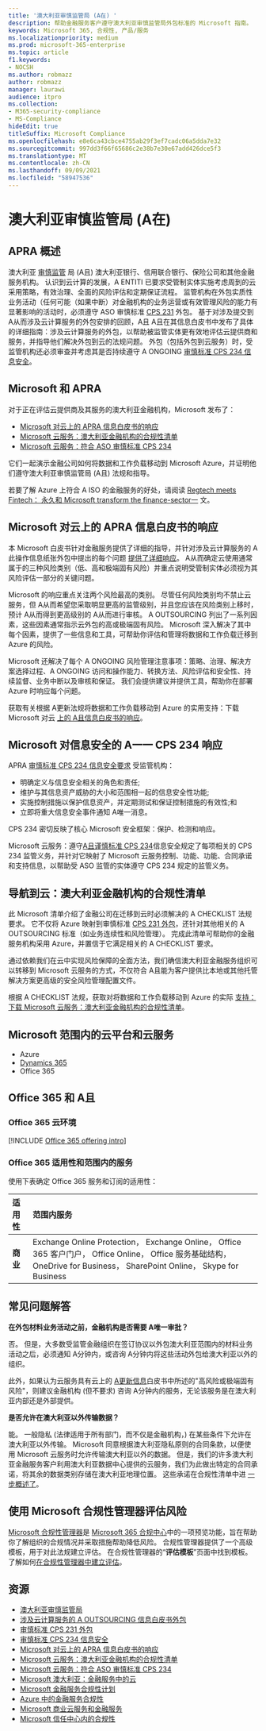 ```yaml
---
title: '澳大利亚审慎监管局 (A在) '
description: 帮助金融服务客户遵守澳大利亚审慎监管局外包标准的 Microsoft 指南。
keywords: Microsoft 365, 合规性, 产品/服务
ms.localizationpriority: medium
ms.prod: microsoft-365-enterprise
ms.topic: article
f1.keywords:
- NOCSH
ms.author: robmazz
author: robmazz
manager: laurawi
audience: itpro
ms.collection:
- M365-security-compliance
- MS-Compliance
hideEdit: true
titleSuffix: Microsoft Compliance
ms.openlocfilehash: e8e6ca43cbce4755ab29f3ef7cadc06a5dda7e32
ms.sourcegitcommit: 997dd3f66f65686c2e38b7e30e67add426dce5f3
ms.translationtype: MT
ms.contentlocale: zh-CN
ms.lasthandoff: 09/09/2021
ms.locfileid: "58947536"
---
```

# <a name="australian-prudential-regulation-authority-apra"></a>澳大利亚审慎监管局 (A在) 

## <a name="apra-overview"></a>APRA 概述

澳大利亚 [审慎监管](https://www.apra.gov.au/) 局 (A且) 澳大利亚银行、信用联合银行、保险公司和其他金融服务机构。 认识到云计算的发展，A ENTITI 已要求受管制实体实施考虑周到的云采用策略，有效治理、全面的风险评估和定期保证流程。 监管机构在外包实质性业务活动（任何可能（如果中断）对金融机构的业务运营或有效管理风险的能力有显著影响的活动时，必须遵守 ASO 审慎标准 [CPS 231](https://www.apra.gov.au/sites/default/files/Prudential-Standard-CPS-231-Outsourcing-%28July-2017%29.pdf) 外包。 基于对涉及提交到 A从而涉及云计算服务的外包安排的回顾，A且 A且在其信息白皮书中发布了具体的详细指南[](https://www.apra.gov.au/sites/default/files/information_paper_-_outsourcing_involving_cloud_computing_services.pdf)：涉及云计算服务的外包，以帮助被监管实体更有效地评估云提供商和服务，并指导他们解决外包到云的法规问题。  外包（包括外包到云服务）时，受监管机构还必须审查并考虑其是否持续遵守 A ONGOING [审慎标准 CPS 234 信息安全](https://www.legislation.gov.au/Details/F2018L01745)。

## <a name="microsoft-and-apra"></a>Microsoft 和 APRA

对于正在评估云提供商及其服务的澳大利亚金融机构，Microsoft 发布了：

- [Microsoft 对云上的 APRA 信息白皮书的响应](https://aka.ms/navigatecloudaustralia) 
- [Microsoft 云服务：澳大利亚金融机构的合规性清单](https://www.microsoft.com/cms/api/am/binary/RE3ez0C)
- [Microsoft 云服务：符合 ASO 审慎标准 CPS 234](https://query.prod.cms.rt.microsoft.com/cms/api/am/binary/RE2OsZg)

它们一起演示金融公司如何将数据和工作负载移动到 Microsoft Azure，并证明他们遵守澳大利亚审慎监管局 (A且) 法规和指导。

若要了解 Azure 上符合 A ISO 的金融服务的好处，请阅读 [Regtech meets Fintech： 永久和 Microsoft transform the finance-sector一](https://news.microsoft.com/en-au/features/regtech-meets-fintech-perpetual-microsoft-transform-finance-sector/) 文。

## <a name="microsoft-response-to-the-apra-information-paper-on-cloud"></a>Microsoft 对云上的 APRA 信息白皮书的响应

本 Microsoft 白皮书针对金融服务提供了详细的指导，并针对涉及云计算服务的 A此操作信息纸张外包中提出的每个问题 [提供了详细响应](https://www.apra.gov.au/sites/default/files/information_paper_-_outsourcing_involving_cloud_computing_services.pdf)。 A从而确定云使用通常属于的三种风险类别（低、高和极端固有风险）并重点说明受管制实体必须视为其风险评估一部分的关键问题。

Microsoft 的响应重点关注两个风险最高的类别。 尽管任何风险类别均不禁止云服务，但 A从而希望您采取明显更高的监管级别，并且您应该在风险类别上移时，预计 A从而得到更高级别的 A从而进行审核。 A OUTSOURCING 列出了一系列因素，这些因素通常指示云外包的高或极端固有风险。 Microsoft 深入解决了其中每个因素，提供了一些信息和工具，可帮助你评估和管理将数据和工作负载迁移到 Azure 的风险。

Microsoft 还解决了每个 A ONGOING 风险管理注意事项：策略、治理、解决方案选择过程、A ONGOING 访问和操作能力、转换方法、风险评估和安全性、持续监督、业务中断以及审核和保证。 我们会提供建议并提供工具，帮助你在部署 Azure 时响应每个问题。

获取有关根据 A更新法规将数据和工作负载移动到 Azure 的实用支持：下载 Microsoft 对云 [上的 A且信息白皮书的响应](https://aka.ms/navigatecloudaustralia)。

## <a name="microsoft-response-to-the-apra-cps-234-on-information-security"></a>Microsoft 对信息安全的 A一一 CPS 234 响应

APRA [审慎标准 CPS 234 信息安全要求](https://www.legislation.gov.au/Details/F2018L01745) 受监管机构：

- 明确定义与信息安全相关的角色和责任;
- 维护与其信息资产威胁的大小和范围相一起的信息安全性功能;
- 实施控制措施以保护信息资产，并定期测试和保证控制措施的有效性;和
- 立即将重大信息安全事件通知 A唯一消息。

CPS 234 密切反映了核心 Microsoft 安全框架：保护、检测和响应。

Microsoft 云服务：遵守[A且谨慎标准 CPS 234](https://query.prod.cms.rt.microsoft.com/cms/api/am/binary/RE2OsZg)信息安全规定了每项相关的 CPS 234 监管义务，并针对它映射了 Microsoft 云服务控制、功能、功能、合同承诺和支持信息，以帮助受 ASO 监管的实体遵守 CPS 234 规定的监管义务。

## <a name="navigating-your-way-to-the-cloud-a-compliance-checklist-for-financial-institutions-in-australia"></a>导航到云：澳大利亚金融机构的合规性清单

此 Microsoft 清单介绍了金融公司在迁移到云时必须解决的 A CHECKLIST 法规要求。 它不仅将 Azure 映射到审慎标准 [CPS 231 外包](https://www.apra.gov.au/sites/default/files/Prudential-Standard-CPS-231-Outsourcing-%28July-2017%29.pdf)，还针对其他相关的 A OUTSOURCING 标准（如业务连续性和风险管理）。 完成此清单可帮助你的金融服务机构采用 Azure，并置信于它满足相关的 A CHECKLIST 要求。

通过依赖我们在云中实现风险保障的全面方法，我们确信澳大利亚金融服务组织可以转移到 Microsoft 云服务的方式，不仅符合 A且能为客户提供比本地或其他托管解决方案更高级的安全风险管理配置文件。

根据 A CHECKLIST 法规，获取对将数据和工作负载移动到 Azure 的实际 [支持：下载 Microsoft 云服务：澳大利亚金融机构的合规性清单](https://www.microsoft.com/cms/api/am/binary/RE3ez0C)。

## <a name="microsoft-in-scope-cloud-platforms--services"></a>Microsoft 范围内的云平台和云服务

- Azure
- [Dynamics 365](https://aka.ms/d365-compliance-list)
- Office 365

## <a name="office-365-and-apra"></a>Office 365 和 A且

### <a name="office-365-cloud-environments"></a>Office 365 云环境

[!INCLUDE [Office 365 offering intro](../includes/o365-offering-introduction.md)]

### <a name="office-365-applicability-and-in-scope-services"></a>Office 365 适用性和范围内的服务

使用下表确定 Office 365 服务和订阅的适用性：

| **适用性** | **范围内服务** |
|:------------------|:----------------------|
| **商业** | Exchange Online Protection， Exchange Online， Office 365 客户门户， Office Online， Office 服务基础结构， OneDrive for Business， SharePoint Online， Skype for Business |

## <a name="frequently-asked-questions"></a>常见问题解答

**在外包材料业务活动之前，金融机构是否需要 A唯一审批？**

否。 但是，大多数受监管金融组织在签订协议以外包澳大利亚范围内的材料业务活动之后，必须通知 A分钟内，或咨询 A分钟内将这些活动外包给澳大利亚以外的组织。

此外，如果认为云服务具有云上的 [A更新信息](https://www.apra.gov.au/sites/default/files/information_paper_-_outsourcing_involving_cloud_computing_services.pdf)白皮书中所述的"高风险或极端固有风险"，则建议金融机构 (但不要求) 咨询 A分钟内的服务，无论该服务是在澳大利亚内部还是外部提供。

**是否允许在澳大利亚以外传输数据？**

能。 一般隐私 (法律适用于所有部门，而不仅是金融机构，) 在某些条件下允许在澳大利亚以外传输。 Microsoft 同意根据澳大利亚隐私原则的合同条款，以便使用 Microsoft 云服务时允许传输澳大利亚以外的数据。 但是，我们的许多澳大利亚金融服务客户利用澳大利亚数据中心提供的云服务，我们为此做出特定的合同承诺，将其余的数据类别存储在澳大利亚地理位置。 这些承诺在合规性清单中进 [一步概述了](https://www.microsoft.com/cms/api/am/binary/RE3ez0C)。

## <a name="use-microsoft-compliance-manager-to-assess-your-risk"></a>使用 Microsoft 合规性管理器评估风险

[Microsoft 合规性管理器](/microsoft-365/compliance/compliance-manager)是 [Microsoft 365 合规中心](/microsoft-365/compliance/microsoft-365-compliance-center)中的一项预览功能，旨在帮助你了解组织的合规情况并采取措施帮助降低风险。 合规性管理器提供了一个高级模板，用于对此法规建立评估。 在合规性管理器的“**评估模板**”页面中找到模板。 了解如何[在合规性管理器中建立评估](/microsoft-365/compliance/compliance-manager-assessments)。

## <a name="resources"></a>资源

- [澳大利亚审慎监管局](https://www.apra.gov.au/)
- [涉及云计算服务的 A OUTSOURCING 信息白皮书外包](https://www.apra.gov.au/sites/default/files/information_paper_-_outsourcing_involving_cloud_computing_services.pdf)
- [审慎标准 CPS 231 外包](https://www.apra.gov.au/sites/default/files/Prudential-Standard-CPS-231-Outsourcing-%28July-2017%29.pdf)
- [审慎标准 CPS 234 信息安全](https://www.legislation.gov.au/Details/F2018L01745)
- [Microsoft 对云上的 APRA 信息白皮书的响应](https://aka.ms/navigatecloudaustralia)
- [Microsoft 云服务：澳大利亚金融机构的合规性清单](https://www.microsoft.com/cms/api/am/binary/RE3ez0C)
- [Microsoft 云服务：符合 ASO 审慎标准 CPS 234](https://query.prod.cms.rt.microsoft.com/cms/api/am/binary/RE2OsZg)
- [Microsoft 澳大利亚：金融服务中的云](https://www.microsoft.com/apac/trustedcloud/australia-financial-service.aspx)
- [Microsoft 金融服务合规性计划](https://www.microsoft.com/download/details.aspx?id=55332)
- [Azure 中的金融服务合规性](https://azure.microsoft.com/resources/videos/azurecon-2015-financial-services-compliance-in-azure/)
- [Microsoft 商业云服务和金融服务](https://www.microsoft.com/trustcenter/cloudservices/financialservices)
- [Microsoft 信任中心内的合规性](https://www.microsoft.com/trust-center/compliance/compliance-overview)
